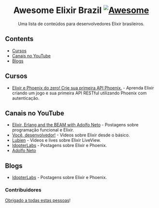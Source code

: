 <div align="center">

<!-- title -->

<!--lint ignore no-dead-urls-->

# Awesome Elixir Brazil [![Awesome](https://awesome.re/badge.svg)](https://awesome.re)

<!-- subtitle -->

Uma lista de conteúdos para desenvolvedores Elixir brasileiros.

</div>

<!-- TOC -->

## Contents

- [Cursos](#cursos)
- [Canais no YouTube](#canais-no-youtube)
- [Blogs](#blogs)

<!-- CONTENT -->

## Cursos

- [Elixir e Phoenix do zero! Crie sua primeira API Phoenix.](https://www.udemy.com/course/elixir-e-phoenix-do-zero/) - Aprenda Elixir criando um jogo e sua primeira API RESTful utilizando Phoenix com autenticação.

## Canais no YouTube

- [Elixir, Erlang and the BEAM with Adolfo Neto](https://www.youtube.com/channel/UC6ETZk7tlYJzfRz-zS9B6xw) - Postagens sobre programação funcional e Elixir.
- [Você, desenvolvedor!](https://www.youtube.com/channel/UCh-qOj_p5CY_AfuR7fEYbwA) - Vídeos sobre Elixir desde o básico.
- [Lubien](https://www.youtube.com/channel/UCiLZ-Izuldhk-1YqWqWYMAA) - Vídeos e lives sobre Elixir LiveView.
- [IdopterLabs](https://www.youtube.com/c/IdopterLabs) - Postagens sobre Elixir e Phoenix.
- [Adolfo Neto](https://www.youtube.com/c/AdolfoNeto)

## Blogs

- [IdopterLabs](https://medium.com/idopterlabs) - Postagens sobre Elixir e Phoenix.

<!-- END CONTENT -->

### Contribuidores

[Obrigado a todas estas pessoas](https://github.com/lubien/awesome-elixir-brazil/graphs/contributors)!
